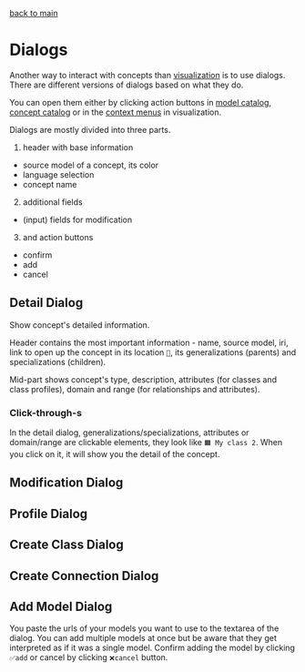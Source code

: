 [back to main](./main.md)

# Dialogs

Another way to interact with concepts than [visualization](./visualization.md) is to use dialogs. There are different versions of dialogs based on what they do.

You can open them either by clicking action buttons in [model catalog](models.md#buttons), [concept catalog](concepts-catalog.md#action-buttons) or in the [context menus](./visualization.md#context-menus) in visualization.

Dialogs are mostly divided into three parts.

1. header with base information

-   source model of a concept, its color
-   language selection
-   concept name

2. additional fields

-   (input) fields for modification

3. and action buttons

-   confirm
-   add
-   cancel

## Detail Dialog

Show concept's detailed information.

Header contains the most important information - name, source model, iri, link to open up the concept in its location `📑`, its generalizations (parents) and specializations (children).

Mid-part shows concept's type, description, attributes (for classes and class profiles), domain and range (for relationships and attributes).

### Click-through-s

In the detail dialog, generalizations/specializations, attributes or domain/range are clickable elements, they look like `🟧 My class 2`. When you click on it, it will show you the detail of the concept.

## Modification Dialog

## Profile Dialog

## Create Class Dialog

## Create Connection Dialog

## Add Model Dialog

You paste the urls of your models you want to use to the textarea of the dialog. You can add multiple models at once but be aware that they get interpreted as if it was a single model. Confirm adding the model by clicking `✅add` or cancel by clicking `❌cancel` button.
